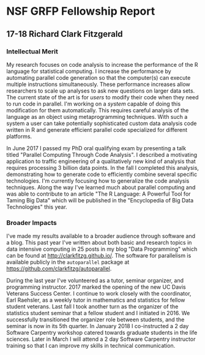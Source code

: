 # NSF GRFP Fellowship Report

## 17-18 Richard Clark Fitzgerald

### Intellectual Merit

My research focuses on code analysis to increase the performance
of the R language for statistical computing. I increase the performance by
automating parallel code generation so that the computer(s) can execute
multiple instructions simultaneously. These performance increases allow
researchers to scale up analyses to ask new questions on larger data sets.
The current state of the art is for _users_ to modify their code when they
need to run code in parallel. I'm working on a _system_ capable of doing
this modification for them automatically. This requires careful analysis of
the language as an object using metaprogramming techniques. With such a
system a user can take potentially sophisticated custom data analysis code
written in R and generate efficient parallel code specialized for different
platforms. 

In June 2017 I passed my PhD oral qualifying exam by presenting a talk
titled "Parallel Computing Through Code Analysis". I described a motivating
application to traffic engineering of a qualitatively new kind of analysis
that requires processing 3 billion data points. In the fall I completed
this analysis, demonstrating how to generate code to efficiently combine
several specific technologies. I'm currently focusing how to generalize the
code analysis techniques. Along the way I've learned much about parallel
computing and was able to contribute to an article "The R Language: A
Powerful Tool for Taming Big Data" which will be published in the
"Encyclopedia of Big Data Technologies" this year.

### Broader Impacts

I've made my results available to a broader audience through software and a
blog. This past year I've written about both basic and research topics in
data intensive computing in 25 posts in my blog "Data Programming" which
can be found at http://clarkfitzg.github.io/. The software for parallelism
is available publicly in the `autoparallel` package at
https://github.com/clarkfitzg/autoparallel.

During the last year I've volunteered as a tutor, seminar organizer, and
programming instructor. 2017 marked the opening of the new UC Davis
Veterans Success Center. I continue to work closely with the coordinator, Earl
Raehsler, as a weekly tutor in mathematics and statistics for fellow student
veterans. Last fall I took another turn as the organizer of the
statistics student seminar that a fellow student and I initiated in 2016.
We successfully transitioned the organizer role between students, and the
seminar is now in its 5th quarter.  In January 2018 I co-instructed a 2 day
Software Carpentry workshop catered towards graduate students in the life
sciences. Later in March I will attend a 2 day Software Carpentry
instructor training so that I can improve my skills in technical
communication.
